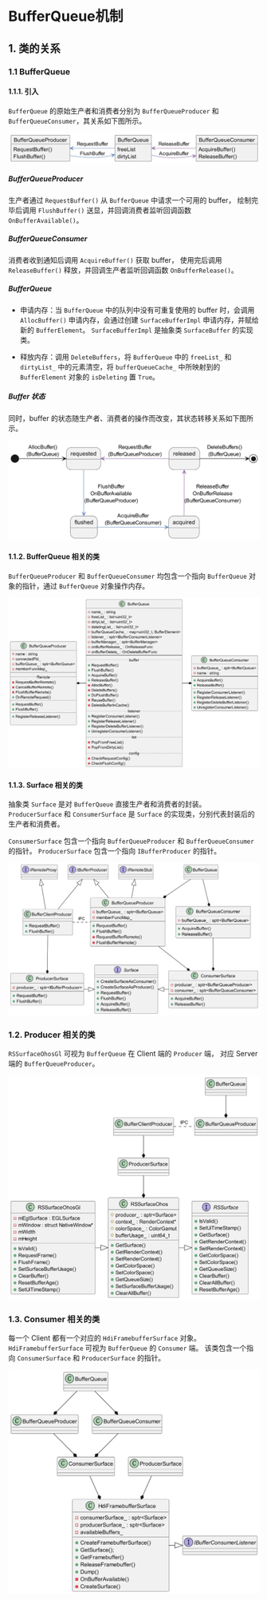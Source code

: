 # BufferQueue机制

## 1. 类的关系

### 1.1 BufferQueue

#### 1.1.1. 引入

`BufferQueue` 的原始生产者和消费者分别为 `BufferQueueProducer` 和 `BufferQueueConsumer`，其关系如下图所示。

![1](picture/1.png)

##### BufferQueueProducer
生产者通过 `RequestBuffer()` 从 `BufferQueue` 中请求一个可用的 buffer，
绘制完毕后调用 `FlushBuffer()` 送显，并回调消费者监听回调函数 `OnBufferAvailable()`。

##### BufferQueueConsumer 
消费者收到通知后调用 `AcquireBuffer()` 获取 buffer，
使用完后调用 `ReleaseBuffer()` 释放，并回调生产者监听回调函数 `OnBufferRelease()`。

##### BufferQueue
+ 申请内存：当 `BufferQueue` 中的队列中没有可重复使用的 buffer 时，会调用 `AllocBuffer()` 申请内存，会通过创建 `SurfaceBufferImpl` 申请内存，并赋给新的 `BufferElement`。
`SurfaceBufferImpl` 是抽象类 `SurfaceBuffer` 的实现类。

+ 释放内存：调用 `DeleteBuffers`，将 `BufferQueue` 中的 `freeList_` 和 `dirtyList_` 中的元素清空，将 `bufferQueueCache_` 中所映射到的 `BufferElement` 对象的 `isDeleting` 置 `True`。

##### Buffer 状态
同时，buffer 的状态随生产者、消费者的操作而改变，其状态转移关系如下图所示。

![2](picture/2.png)

#### 1.1.2. BufferQueue 相关的类

`BufferQueueProducer` 和 `BufferQueueConsumer` 均包含一个指向 `BufferQueue` 对象的指针，通过 `BufferQueue` 对象操作内存。

![3](picture/3.png)

#### 1.1.3. Surface 相关的类

抽象类 `Surface` 是对 `BufferQueue` 直接生产者和消费者的封装。
`ProducerSurface` 和 `ConsumerSurface` 是 `Surface` 的实现类，分别代表封装后的生产者和消费者。

`ConsumerSurface` 包含一个指向 `BufferQueueProducer` 和 `BufferQueueConsumer` 的指针。
`ProducerSurface` 包含一个指向 `IBufferProducer` 的指针。

![4](picture/4.png)

### 1.2. Producer 相关的类

`RSSurfaceOhosGl` 可视为 `BufferQueue` 在 Client 端的 `Producer` 端，
对应 Server 端的 `BufferQueueProducer`。

![5](picture/5.png)

### 1.3. Consumer 相关的类

每一个 Client 都有一个对应的 `HdiFramebufferSurface` 对象。
`HdiFramebufferSurface` 可视为 `BufferQueue` 的 `Consumer` 端。
该类包含一个指向 `ConsumerSurface` 和 `ProducerSurface` 的指针。
 
![6](picture/6.png)
